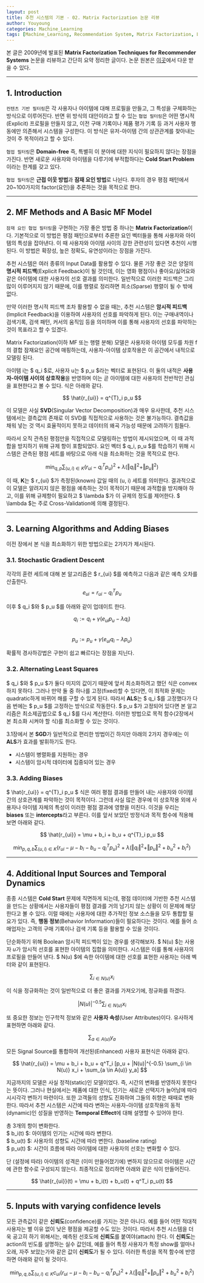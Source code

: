 ```yaml
---
layout: post
title: 추천 시스템의 기본 - 02. Matrix Factorization 논문 리뷰
author: Youyoung
categories: Machine_Learning
tags: [Machine_Learning, Recommendation System, Matrix Factorization, Latent Factor Collaborative Filtering]
---
```

본 글은 2009년에 발표된 **Matrix Factorization Techniques for Recommender Systems** 논문을 리뷰하고 간단히 요약 정리한 글이다. 논문 원본은 [이곳](https://datajobs.com/data-science-repo/Recommender-Systems-[Netflix].pdf)에서 다운 받을 수 있다.  

---
## 1. Introduction  
`컨텐츠 기반 필터링`은 각 사용자나 아이템에 대해 프로필을 만들고, 그 특성을 구체화하는 방식으로 이루어진다. 반면 위 방식의 대안이라고 할 수 있는 `협업 필터링`은 어떤 명시적(Explicit) 프로필을 만들지 않고, 이전 구매 기록이나 제품 평가 기록 등 과거 사용자 행동에만 의존해서 시스템을 구성한다. 이 방식은 유저-아이템 간의 상관관계를 찾아내는 것이 주 목적이라고 할 수 있다.  

`협업 필터링`은 **Domain-free** 즉, 특별히 이 분야에 대한 지식이 필요하지 않다는 장점을 가진다. 반면 새로운 사용자와 아이템을 다루기에 부적합하다는 **Cold Start Problem**이라는 한계를 갖고 있다.  

`협업 필터링`은 **근접 이웃 방법**과 **잠재 요인 방법**로 나뉜다. 후자의 경우 평점 패턴에서 20~100가지의 factor(요인)을 추론하는 것을 목적으로 한다.  

---
## 2. MF Methods and A Basic MF Model  
`잠재 요인 협업 필터링`을 구현하는 가장 좋은 방법 중 하나는 **Matrix Factorization**이다. 
기본적으로 이 방법은 평점 패턴으로부터 추론한 요인 벡터들을 통해 사용자와 아이템의 특성을 잡아낸다. 이 때 사용자와 아이템 사이의 강한 관련성이 있다면 추천이 시행된다. 이 방법은 확장성, 높은 정확도, 유연성이라는 장점을 가진다.  

추천 시스템은 여러 종류의 Input Data를 활용할 수 있다. 물론 가장 좋은 것은 양질의 **명시적 피드백**(Explicit Feedback)이 될 것인데, 이는 영화 평점이나 좋아요/싫어요와 같은 아이템에 대한 사용자의 선호 결과를 의미한다. 일반적으로 이러한 피드백은 그리 많이 이루어지지 않기 때문에, 이를 행렬로 정리하면 희소(Sparse) 행렬이 될 수 밖에 없다.  

만약 이러한 명시적 피드백 조차 활용할 수 없을 때는, 추천 시스템은 **암시적 피드백**(Implicit Feedback)을 이용하여 사용자의 선호를 파악하게 된다. 이는 구매내역이나 검색기록, 검색 패턴, 커서의 움직임 등을 의미하며 이를 통해 사용자의 선호를 파악하는 것이 목표라고 할 수 있겠다.  

Matrix Factorization(이하 MF 또는 행렬 분해) 모델은 사용자와 아이템 모두를 차원 f의 결합 잠재요인 공간에 매핑하는데, 사용자-아이템 상호작용은 이 공간에서 내적으로 모델링 된다.  

아이템 i는 $ q_i $로, 사용자 u는 $ p_u $라는 벡터로 표현된다. 이 둘의 내적은 **사용자-아이템 사이의 상호작용**을 반영하며 이는 곧 아이템에 대한 사용자의 전반적인 관심을 표현한다고 볼 수 있다. 식은 아래와 같다.  

$$ \hat{r_{ui}} = q^{T}_i p_u $$  

이 모델은 사실 **SVD**(Singular Vector Decomposition)과 매우 유사한데, 추천 시스템에서는 결측값의 존재로 이 SVD를 직접적으로 사용하는 것은 불가능하다. 결측값을 채워 넣는 것 역시 효율적이지 못하고 데이터의 왜곡 가능성 때문에 고려하기 힘들다.  

따라서 오직 관측된 평점만을 직접적으로 모델링하는 방법이 제시되었으며, 이 때 과적합을 방지하기 위해 규제 항이 포함되었다. 요인 벡터 $ q_i, p_u $를 학습하기 위해 시스템은 관측된 평점 세트를 바탕으로 아래 식을 최소화하는 것을 목적으로 한다.  

$$ \min_{q, p} \sum_{(u, i) \in K} ( r_{ui} - q^T_i p_u  )^2 + \lambda (\Vert{q_i}\Vert^2 + \Vert{p_u}\Vert^2) $$  

이 때, **K**는 $ r_{ui} $가 측정된(known) 값일 때의 (u, i) 세트를 의미한다. 결과적으로 이 모델은 알려지지 않은 평점을 예측하는 것이 목적이기 때문에 과적합을 방지해야 하고, 이를 위해 규제항이 필요하고 $ \lambda $가 이 규제의 정도를 제어한다. $ \lambda $는 주로 Cross-Validation에 의해 결정된다.  

---
## 3. Learning Algorithms and Adding Biases  
이전 장에서 본 식을 최소화하기 위한 방법으로는 2가지가 제시된다.  
### 3.1. Stochastic Gradient Descent  
각각의 훈련 세트에 대해 본 알고리즘은 $ r_{ui} $를 예측하고 다음과 같은 예측 오차를 산출한다.  
$$ e_{ui} = r_{ui} - q^T_i p_u $$  

이후 $ q_i $와 $ p_u $를 아래와 같이 업데이트 한다.  

$$ q_i := q_i + \gamma (e_{ui} p_u - \lambda q_i) $$  
$$ p_u := p_u + \gamma (e_{ui} q_i - \lambda p_u) $$  

확률적 경사하강법은 구현이 쉽고 빠르다는 장점을 지닌다.  

### 3.2. Alternating Least Squares  
$ q_i $와 $ p_u $가 둘다 미지의 값이기 때문에 앞서 최소화하려고 했던 식은 convex하지 못하다. 그러나 만약 둘 중 하나를 고정(fixed)할 수 있다면, 이 최적화 문제는 quadratic하게 바뀌어 해를 구할 수 있게 된다. 따라서 **ALS**는 $ q_i $를 고정했다가 다음 번에는 $ p_u $를 고정하는 방식으로 작동한다. $ p_u $가 고정되어 있다면 본 알고리즘은 최소제곱법으로 $ q_i $를 다시 계산한다. 이러한 방법으로 목적 함수(2장에서 본 최소화 시켜야 할 식)를 최소화할 수 있는 것이다.
  
3.1장에서 본 **SGD**가 일반적으로 편리한 방법이긴 하지만 아래의 2가지 경우에는 이 **ALS**가 효과를 발휘하기도 한다.  

- 시스템이 병렬화를 지원하는 경우
- 시스템이 암시적 데이터에 집중되어 있는 경우

### 3.3. Adding Biases  
$ \hat{r_{ui}} = q^{T}_i p_u $ 식은 여러 평점 결과를 만들어 내는 사용자와 아이템 간의 상호관계를 파악하는 것이 목적이다. 그런데 사실 많은 경우에 이 상호작용 외에 사용자나 아이템 자체의 특성이 이러한 평점 결과에 영향을 미친다. 이것을 우리는 **biases** 또는 **intercepts**라고 부른다. 이를 앞서 보았던 방정식과 목적 함수에 적용해보면 아래와 같다.  

$$ \hat{r_{ui}} = \mu + b_i + b_u + q^{T}_i p_u $$  

$$ \min_{p, q, b} \sum_{(u, i) \in K} ( r_{ui} - \mu - b_i - b_u - q^T_i p_u  )^2 + \lambda (\Vert{q_i}\Vert^2 + \Vert{p_u}\Vert^2 + b^2_u + b^2_i) $$  


---
## 4. Additional Input Sources and Temporal Dynamics  
종종 시스템은 **Cold Start** 문제에 직면하게 되는데, 평점 데이터에 기반한 추천 시스템을 만드는 상황에서는 사용자들이 평점 결과를 거의 남기지 않는 상황이 이 문제에 해당한다고 볼 수 있다. 이럴 때에는 사용자에 대한 추가적인 정보 소스들을 모두 통합할 필요가 있다. 즉, **행동 정보**(Behavior Information)들이 필요하다는 것이다. 예를 들어 소매업자는 고객의 구매 기록이나 검색 기록 등을 활용할 수 있을 것이다.  

단순화하기 위해 Boolean 암시적 피드백이 있는 경우를 생각해보자. $ N(u) $는 사용자 $u$가 암시적 선호를 표현한 아이템의 집합을 의미한다. 시스템은 이를 통해 사용자의 프로필을 만들어 낸다. $ N(u) $에 속한 아이템에 대한 선호를 표현한 사용자는 아래 벡터와 같이 표현된다.  

$$ \sum_{i \in N(u)} x_i $$  

이 식을 정규화하는 것이 일반적으로 더 좋은 결과를 가져오기에, 정규화를 하겠다.  

$$ |N(u)|^{-0.5} \sum_{i \in N(u)} x_i $$  

또 중요한 정보는 인구학적 정보와 같은 **사용자 속성**(User Attributes)이다. 유사하게 표현하면 아래와 같다.  

$$ \sum_{a \in A(u)} y_a $$  

모든 Signal Source를 통합하여 개선된(Enhanced) 사용자 표현식은 아래와 같다.  

$$ \hat{r_{ui}} = \mu + b_i + b_u + q^T_i [p_u + |N(u)|^{-0.5} \sum_{i \in N(u)} x_i + \sum_{a \in A(u)} y_a] $$  

지금까지의 모델은 사실 정적(static)인 모델이었다. 즉, 시간의 변화를 반영하지 못한다는 뜻이다. 그러나 현실에서는 제품에 대한 인식, 인기는 새로운 선택지가 늘어남에 따라 시시각각 변하기 마련이다. 또한 고객들의 성향도 진화하여 그들의 취향은 때때로 변화한다. 따라서 추천 시스템은 시간에 따라 변하는 사용자-아이템 상호작용의 동적(dynamic)인 성질을 반영하는 **Temporal Effect**에 대해 설명할 수 있어야 한다.  

총 3개의 항이 변화한다.  
$ b_i(t) $: 아이템의 인기는 시간에 따라 변한다.  
$ b_u(t) $: 사용자의 성향도 시간에 따라 변한다. (baseline rating)  
$ p_u(t) $: 시간이 흐름에 따라 아이템에 대한 사용자의 선호는 변화할 수 있다.  

단 (설정에 따라) 아이템의 성격은 (이미 만들어졌기에) 변하지 않으므로 아이템은 시간에 관한 함수로 구성되지 않는다. 최종적으로 정리하면 아래와 같은 식이 만들어진다.  

$$ \hat{r_{ui}}(t) = \mu + b_i(t) + b_u(t) + q^T_i p_u(t) $$  

---
## 5. Inputs with varying confidence levels  
모든 관측값이 같은 **신뢰도**(confidence)를 가지는 것은 아니다. 예를 들어 어떤 적대적 사용자는 별 이유 없이 낮은 평점을 제공할 수도 있는 것이다. 따라서 추천 시스템을 더욱 공고히 하기 위해서는, 예측된 선호도에 **신뢰도**를 붙여야(attach) 한다. 이 **신뢰도**는 action의 빈도를 설명하는 실수 값인데, 예를 들어 특정 사용자가 특정 show를 얼마나 오래, 자주 보았는가와 같은 값이 **신뢰도**가 될 수 있다. 이러한 특성을 목적 함수에 반영하면 아래와 같이 될 것이다.  

$$ \min_{p, q, b} \sum_{(u, i) \in K} c_{ui}( r_{ui} - \mu - b_i - b_u - q^T_i p_u  )^2 + \lambda (\Vert{q_i}\Vert^2 + \Vert{p_u}\Vert^2 + b^2_u + b^2_i) $$  

